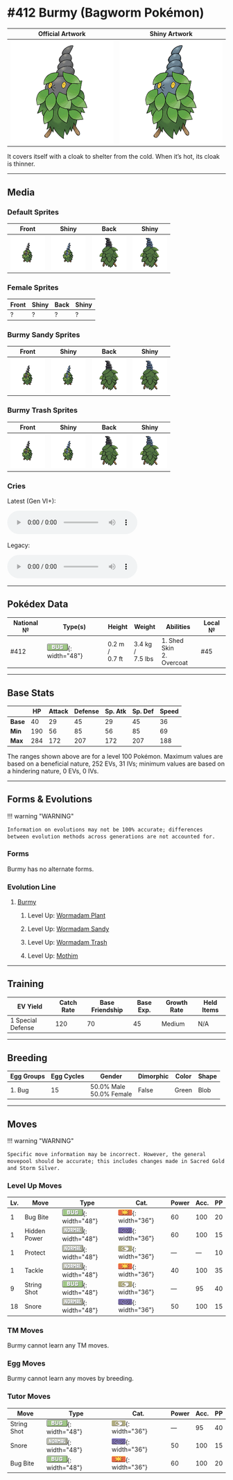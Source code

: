 # #412 Burmy (Bagworm Pokémon)

| Official Artwork | Shiny Artwork |
|------------------|---------------|
| ![Official Artwork](../assets/sprites/burmy/official.png "Burmy") | ![Shiny Artwork](../assets/sprites/burmy/official_shiny.png "Burmy") |

It covers itself with a cloak to shelter from the cold. When it’s hot, its cloak is thinner.

---

## Media

### Default Sprites

| Front | Shiny | Back | Shiny |
|-------|-------|------|-------|
| ![Burmy](../assets/sprites/burmy/front.gif "Burmy: It covers itself with a cloak to shelter from the cold. When it’s hot, its cloak is thinner.") | ![Burmy](../assets/sprites/burmy/front_shiny.png "Burmy: It covers itself with a cloak to shelter from the cold. When it’s hot, its cloak is thinner.") | ![Burmy](../assets/sprites/burmy/back.png "Burmy: It covers itself with a cloak to shelter from the cold. When it’s hot, its cloak is thinner.") | ![Burmy](../assets/sprites/burmy/back_shiny.png "Burmy: It covers itself with a cloak to shelter from the cold. When it’s hot, its cloak is thinner.") |

### Female Sprites

| Front | Shiny | Back | Shiny |
|-------|-------|------|-------|
| ? | ? | ? | ? |

### Burmy Sandy Sprites

| Front | Shiny | Back | Shiny |
|-------|-------|------|-------|
| ![Burmy Sandy](../assets/sprites/burmy-sandy/front.png "Burmy Sandy: It covers itself with a cloak to shelter from the cold. When it’s hot, its cloak is thinner.") | ![Burmy Sandy](../assets/sprites/burmy-sandy/front_shiny.png "Burmy Sandy: It covers itself with a cloak to shelter from the cold. When it’s hot, its cloak is thinner.") | ![Burmy Sandy](../assets/sprites/burmy-sandy/back.png "Burmy Sandy: It covers itself with a cloak to shelter from the cold. When it’s hot, its cloak is thinner.") | ![Burmy Sandy](../assets/sprites/burmy-sandy/back_shiny.png "Burmy Sandy: It covers itself with a cloak to shelter from the cold. When it’s hot, its cloak is thinner.") |

### Burmy Trash Sprites

| Front | Shiny | Back | Shiny |
|-------|-------|------|-------|
| ![Burmy Trash](../assets/sprites/burmy-trash/front.png "Burmy Trash: It covers itself with a cloak to shelter from the cold. When it’s hot, its cloak is thinner.") | ![Burmy Trash](../assets/sprites/burmy-trash/front_shiny.png "Burmy Trash: It covers itself with a cloak to shelter from the cold. When it’s hot, its cloak is thinner.") | ![Burmy Trash](../assets/sprites/burmy-trash/back.png "Burmy Trash: It covers itself with a cloak to shelter from the cold. When it’s hot, its cloak is thinner.") | ![Burmy Trash](../assets/sprites/burmy-trash/back_shiny.png "Burmy Trash: It covers itself with a cloak to shelter from the cold. When it’s hot, its cloak is thinner.") |

### Cries

Latest (Gen VI+):

<audio controls>
<source src='../../assets/cries/burmy/latest.ogg' type='audio/ogg'>
  Your browser does not support the audio element.
</audio>

Legacy:

<audio controls>
<source src='../../assets/cries/burmy/legacy.ogg' type='audio/ogg'>
  Your browser does not support the audio element.
</audio>

---

## Pokédex Data

| National № | Type(s) | Height | Weight | Abilities | Local № |
|------------|---------|--------|--------|-----------|---------|
| #412 | ![bug](../assets/types/bug.png "Bug"){: width="48"} | 0.2 m /<br>0.7 ft | 3.4 kg /<br>7.5 lbs | 1. <span class="tooltip" title="The Pokémon may heal its own status problems.">Shed Skin</span><br>2. <span class="tooltip" title="This Pokémon does not take damage from weather.">Overcoat</span> | #45 |

---

## Base Stats
|   | HP | Attack | Defense | Sp. Atk | Sp. Def | Speed |
|---|----|--------|---------|---------|---------|-------|
| **Base** | 40 | 29 | 45 | 29 | 45 | 36 |
| **Min** | 190 | 56 | 85 | 56 | 85 | 69 |
| **Max** | 284 | 172 | 207 | 172 | 207 | 188 |

The ranges shown above are for a level 100 Pokémon. Maximum values are based on a beneficial nature, 252 EVs, 31 IVs; minimum values are based on a hindering nature, 0 EVs, 0 IVs.

---

## Forms & Evolutions

!!! warning "WARNING"

    Information on evolutions may not be 100% accurate; differences between evolution methods across generations are not accounted for.

### Forms

Burmy has no alternate forms.

### Evolution Line

1. [Burmy](burmy.md/)
    1. Level Up: [Wormadam Plant](wormadam-plant.md/)

    1. Level Up: [Wormadam Sandy](wormadam-sandy.md/)

    1. Level Up: [Wormadam Trash](wormadam-trash.md/)

    2. Level Up: [Mothim](mothim.md/)




---

## Training

| EV Yield | Catch Rate | Base Friendship | Base Exp. | Growth Rate | Held Items |
|----------|------------|-----------------|-----------|-------------|------------|
| 1 Special Defense | 120 | 70 | 45 | Medium | N/A |

---

## Breeding

| Egg Groups | Egg Cycles | Gender | Dimorphic | Color | Shape |
|------------|------------|--------|-----------|-------|-------|
| 1. Bug | 15 | 50.0% Male<br>50.0% Female | False | Green | Blob |

---

## Moves

!!! warning "WARNING"

    Specific move information may be incorrect. However, the general movepool should be accurate; this includes changes made in Sacred Gold and Storm Silver.

### Level Up Moves

| Lv. | Move | Type | Cat. | Power | Acc. | PP |
| --- | --- | --- | --- | --- | --- | --- |
| 1 | <span class="tooltip" title="The user bites the foe. If the foe is holding a Berry, the user eats it and gains its effect.">Bug Bite</span> | ![bug](../assets/types/bug.png "Bug"){: width="48"} | ![physical](../assets/move_category/physical.png "Physical"){: width="36"} | 60 | 100 | 20 |
| 1 | <span class="tooltip" title="A unique attack that varies in type and intensity depending on the Pokémon using it.">Hidden Power</span> | ![normal](../assets/types/normal.png "Normal"){: width="48"} | ![special](../assets/move_category/special.png "Special"){: width="36"} | 60 | 100 | 15 |
| 1 | <span class="tooltip" title="It enables the user to evade all attacks. Its chance of failing rises if it is used in succession.">Protect</span> | ![normal](../assets/types/normal.png "Normal"){: width="48"} | ![status](../assets/move_category/status.png "Status"){: width="36"} | — | — | 10 |
| 1 | <span class="tooltip" title="A physical attack in which the user charges and slams into the foe with its whole body.">Tackle</span> | ![normal](../assets/types/normal.png "Normal"){: width="48"} | ![physical](../assets/move_category/physical.png "Physical"){: width="36"} | 40 | 100 | 35 |
| 9 | <span class="tooltip" title="The foe is bound with silk blown from the user’s mouth. It reduces the target’s Speed stat.">String Shot</span> | ![bug](../assets/types/bug.png "Bug"){: width="48"} | ![status](../assets/move_category/status.png "Status"){: width="36"} | — | 95 | 40 |
| 18 | <span class="tooltip" title="An attack that can be used only if the user is asleep. The harsh noise may also make the foe flinch.">Snore</span> | ![normal](../assets/types/normal.png "Normal"){: width="48"} | ![special](../assets/move_category/special.png "Special"){: width="36"} | 50 | 100 | 15 |

### TM Moves

Burmy cannot learn any TM moves.
### Egg Moves

Burmy cannot learn any moves by breeding.
### Tutor Moves

| Move | Type | Cat. | Power | Acc. | PP |
| --- | --- | --- | --- | --- | --- |
| <span class="tooltip" title="The foe is bound with silk blown from the user’s mouth. It reduces the target’s Speed stat.">String Shot</span> | ![bug](../assets/types/bug.png "Bug"){: width="48"} | ![status](../assets/move_category/status.png "Status"){: width="36"} | — | 95 | 40 |
| <span class="tooltip" title="An attack that can be used only if the user is asleep. The harsh noise may also make the foe flinch.">Snore</span> | ![normal](../assets/types/normal.png "Normal"){: width="48"} | ![special](../assets/move_category/special.png "Special"){: width="36"} | 50 | 100 | 15 |
| <span class="tooltip" title="The user bites the foe. If the foe is holding a Berry, the user eats it and gains its effect.">Bug Bite</span> | ![bug](../assets/types/bug.png "Bug"){: width="48"} | ![physical](../assets/move_category/physical.png "Physical"){: width="36"} | 60 | 100 | 20 |

